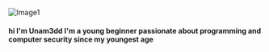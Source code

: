 ![Image1](Unam3dd/305747.png)

#### hi I'm Unam3dd I'm a young beginner passionate about programming and computer security since my youngest age
